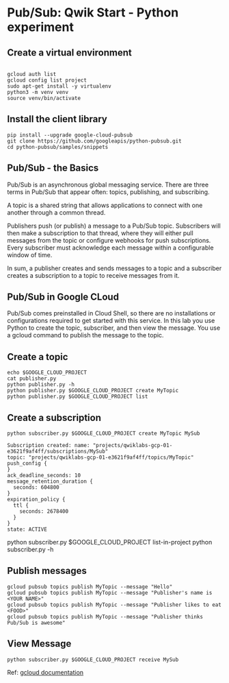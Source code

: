 # Pub/Sub: Qwik Start - Python experiment

## Create a virtual environment

```

gcloud auth list
gcloud config list project
sudo apt-get install -y virtualenv
python3 -m venv venv
source venv/bin/activate
```

## Install the client library

```
pip install --upgrade google-cloud-pubsub
git clone https://github.com/googleapis/python-pubsub.git
cd python-pubsub/samples/snippets
```

## Pub/Sub - the Basics

Pub/Sub is an asynchronous global messaging service. There are three terms in Pub/Sub that appear often: topics, publishing, and subscribing.

A topic is a shared string that allows applications to connect with one another through a common thread.

Publishers push (or publish) a message to a Pub/Sub topic. Subscribers will then make a subscription to that thread, where they will either pull messages from the topic or configure webhooks for push subscriptions. Every subscriber must acknowledge each message within a configurable window of time.

In sum, a publisher creates and sends messages to a topic and a subscriber creates a subscription to a topic to receive messages from it.

## Pub/Sub in Google CLoud

Pub/Sub comes preinstalled in Cloud Shell, so there are no installations or configurations required to get started with this service. In this lab you use Python to create the topic, subscriber, and then view the message. You use a gcloud command to publish the message to the topic.

## Create a topic

```
echo $GOOGLE_CLOUD_PROJECT
cat publisher.py
python publisher.py -h
python publisher.py $GOOGLE_CLOUD_PROJECT create MyTopic
python publisher.py $GOOGLE_CLOUD_PROJECT list
```

## Create a subscription

```
python subscriber.py $GOOGLE_CLOUD_PROJECT create MyTopic MySub
```

```
Subscription created: name: "projects/qwiklabs-gcp-01-e3621f9af4ff/subscriptions/MySub"
topic: "projects/qwiklabs-gcp-01-e3621f9af4ff/topics/MyTopic"
push_config {
}
ack_deadline_seconds: 10
message_retention_duration {
  seconds: 604800
}
expiration_policy {
  ttl {
    seconds: 2678400
  }
}
state: ACTIVE
```

python subscriber.py $GOOGLE_CLOUD_PROJECT list-in-project
python subscriber.py -h


## Publish messages

```
gcloud pubsub topics publish MyTopic --message "Hello"
gcloud pubsub topics publish MyTopic --message "Publisher's name is <YOUR NAME>"
gcloud pubsub topics publish MyTopic --message "Publisher likes to eat <FOOD>"
gcloud pubsub topics publish MyTopic --message "Publisher thinks Pub/Sub is awesome"
```


## View Message 

`python subscriber.py $GOOGLE_CLOUD_PROJECT receive MySub`

Ref: [gcloud documentation](https://cloud.google.com/sdk/gcloud)
